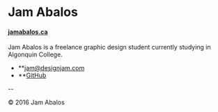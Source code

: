 # Jam Abalos
#### [jamabalos.ca](http://jamabalos.ca)

Jam Abalos is a freelance graphic design student currently studying in Algonquin College.

- **[jam@designjam.com](mailto:jam@designjam.com)
- **[GitHub](https://github.com/JamAbalos)

--

© 2016 Jam Abalos
